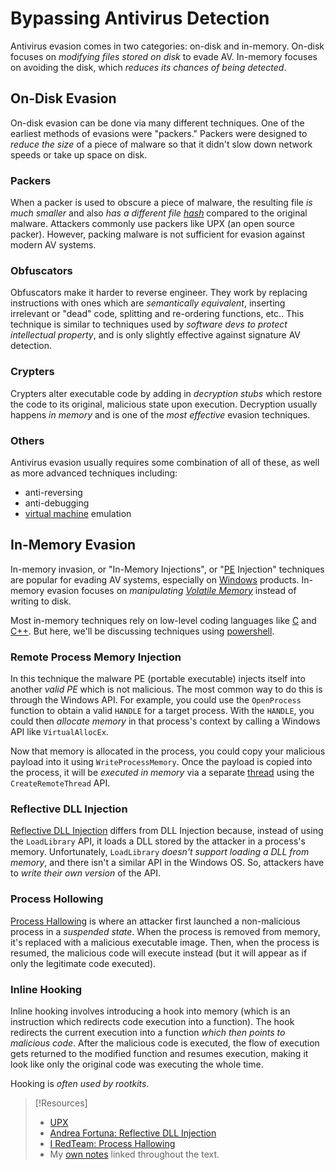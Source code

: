 
# Bypassing Antivirus Detection
Antivirus evasion comes in two categories: on-disk and in-memory. On-disk focuses on *modifying files stored on disk* to evade AV. In-memory focuses on avoiding the disk, which *reduces its chances of being detected*.
## On-Disk Evasion
On-disk evasion can be done via many different techniques. One of the earliest methods of evasions were "packers." Packers were designed to *reduce the size* of a piece of malware so that it didn't slow down network speeds or take up space on disk. 
### Packers
When a packer is used to obscure a piece of malware, the resulting file *is much smaller* and also *has a different file [hash](../../computers/concepts/cryptography/hashing.md)* compared to the original malware. Attackers commonly use packers like UPX (an open source packer). However, packing malware is not sufficient for evasion against modern AV systems.
### Obfuscators
Obfuscators make it harder to reverse engineer. They work by replacing instructions with ones which are *semantically equivalent*, inserting irrelevant or "dead" code, splitting and re-ordering functions, etc.. This technique is similar to techniques used by *software devs to protect intellectual property*, and is only slightly effective against signature AV detection.
### Crypters
Crypters alter executable code by adding in *decryption stubs* which restore the code to its original, malicious state upon execution. Decryption usually happens *in memory* and is one of the *most effective* evasion techniques.
### Others
Antivirus evasion usually requires some combination of all of these, as well as more advanced techniques including:
- anti-reversing
- anti-debugging
- [virtual machine](/computers/containers-vms/virtual-machines) emulation
## In-Memory Evasion
In-memory invasion, or "In-Memory Injections", or "[PE](../../computers/windows/PE.md) Injection" techniques are popular for evading AV systems, especially on [Windows](../../computers/windows/README.md) products. In-memory evasion focuses on *manipulating [Volatile Memory](../../computers/memory/memory.md#Volatile%20Memory)* instead of writing to disk. 

Most in-memory techniques rely on low-level coding languages like [C](../../coding/languages/C.md) and [C++](../../coding/languages/CPP.md). But here, we'll be discussing techniques using [powershell](../../computers/windows/powershell.md).
### Remote Process Memory Injection
In this technique the malware PE (portable executable) injects itself into another *valid PE* which is not malicious. The most common way to do this is through the Windows API. For example, you could use the `OpenProcess` function to obtain a valid `HANDLE` for a target process. With the `HANDLE`, you could then *allocate memory* in that process's context by calling a Windows API like `VirtualAllocEx`.  

Now that memory is allocated in the process, you could copy your malicious payload into it using `WriteProcessMemory`. Once the payload is copied into the process, it will be *executed in memory* via a separate [thread](../../coding/concepts/threading.md) using the `CreateRemoteThread` API.
### Reflective DLL Injection
[Reflective DLL Injection](https://andreafortuna.org//2017/12/08/what-is-reflective-dll-injection-and-how-can-be-detected/) differs from DLL Injection because, instead of using the `LoadLibrary` API, it loads a DLL stored by the attacker in a process's memory. Unfortunately, `LoadLibrary` *doesn't support loading a DLL from memory*, and there isn't a similar API in the Windows OS. So, attackers have to *write their own version* of the API.
### Process Hollowing
 [Process Hallowing](https://www.ired.team/offensive-security/code-injection-process-injection/process-hollowing-and-pe-image-relocations) is where an attacker first launched a non-malicious process in a *suspended state*. When the process is removed from memory, it's replaced with a malicious executable image. Then, when the process is resumed, the malicious code will execute instead (but it will appear as if only the legitimate code executed).
### Inline Hooking
Inline hooking involves introducing a hook into memory (which is an instruction which redirects code execution into a function). The hook redirects the current execution into a function *which then points to malicious code*. After the malicious code is executed, the flow of execution gets returned to the modified function and resumes execution, making it look like only the original code was executing the whole time.

Hooking is *often used by rootkits*.


> [!Resources]
> - [UPX](https://upx.github.io/)
> - [Andrea Fortuna: Reflective DLL Injection](https://andreafortuna.org//2017/12/08/what-is-reflective-dll-injection-and-how-can-be-detected/) 
> - [I RedTeam: Process Hallowing](https://www.ired.team/offensive-security/code-injection-process-injection/process-hollowing-and-pe-image-relocations)
> - My [own notes](https://github.com/trshpuppy/obsidian-notes) linked throughout the text.